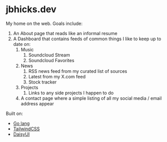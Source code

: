 # jbhicks.dev

My home on the web. Goals include:  

1. An About page that reads like an informal resume
2. A Dashboard that contains feeds of common things I like to keep up to date on:
   1. Music
      1. Soundcloud Stream
      2. Soundcloud Favorites
   2. News
      1. RSS news feed from my curated list of sources
      2. Latest from my X.com feed
      3. Stock tracker
   3. Projects
      1. Links to any side projects I happen to do
   4. A contact page where a simple listing of all my social media / email address appear

Built on:

* [Go lang](http://go.dev)
* [TailwindCSS](https://tailwindcss.com)
* [DaisyUI](https://daisyui.com)
